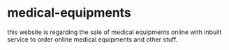# medical-equipments
this website is regarding the sale of medical equipments online with inbuilt service to order online medical equipments and other stuff.
